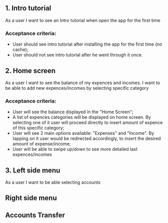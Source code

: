 ## 1. Intro tutorial
As a user I want to see an Intro tutorial when open the app for the first time
### Acceptance criteria:
* User should see intro tutorial after installing the app for the first time (no cache);
* User should not see intro tutorial after he went through it once.


## 2. Home screen
As a user I want to see the balance of my expences and incomes. I want to be able to add new expences/incomes by selecting specific category
### Acceptance criteria:
* User will see the balance displayed in the "Home Screen";
* A list of expences categories will be displayed on home screen. By selecting one of it user will proceed directly to insert amount of expence of this specific category; 
* User will see 2 main options available: "Expenses" and "Income". By tapping on it user would be redirected accordingly, to insert the desired amount of expense/income;
* User will be able to swipe up/down to see more detailed last expences/incomes
 

## 3. Left side menu
As a user I want to be able 
selecting accounts

## Right side menu

## Accounts Transfer 
